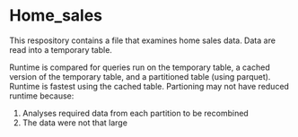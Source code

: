 # Home_sales
This respository contains a file that examines home sales data. Data are read into a temporary table. 

Runtime is compared for queries run on the temporary table, a cached version of the temporary table, and a partitioned table (using parquet). Runtime is fastest using the cached table. Partioning may not have reduced runtime because:
1. Analyses required data from each partition to be recombined
2. The data were not that large
